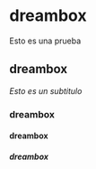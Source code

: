 # dreambox
Esto es una prueba
## dreambox
_Esto es un subtitulo_
### dreambox
#### dreambox
##### dreambox


